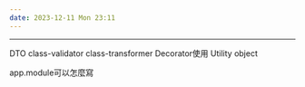 ```yaml
---
date: 2023-12-11 Mon 23:11
---
```

---

DTO
	class-validator
	class-transformer
Decorator使用
Utility object

app.module可以怎麼寫
